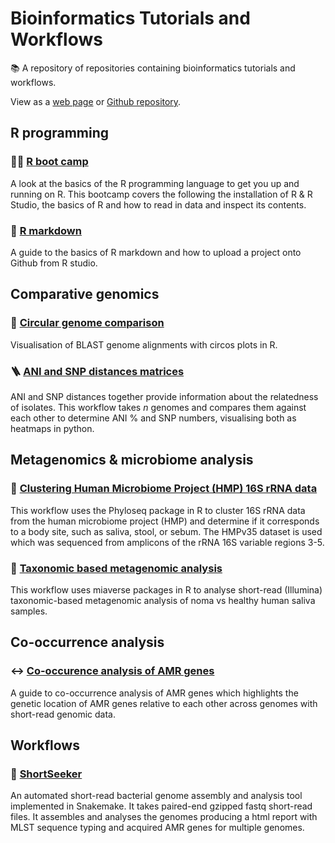 # Bioinformatics Tutorials and Workflows

📚 A repository of repositories containing bioinformatics tutorials and workflows.

View as a [web page](https://rngoodman.github.io/tutorials/) or [Github repository](https://github.com/rngoodman/tutorials).

## R programming

### 🏃‍♂ [R boot camp](https://github.com/rngoodman/R-boot-camp)

A look at the basics of the R programming language to get you up and running on R. This bootcamp covers the following the installation of R & R Studio, the basics of R and how to read in data and inspect its contents.

### 📝 [R markdown](https://github.com/rngoodman/R-Markdown-Basics)

A guide to the basics of R markdown and how to upload a project onto Github from R studio.

## Comparative genomics

### 🔘 [Circular genome comparison](https://github.com/rngoodman/circular-genome-comparisons)
Visualisation of BLAST genome alignments with circos plots in R.

### 🪜 [ANI and SNP distances matrices](https://github.com/rngoodman/ANI-and-SNP-distances)
ANI and SNP distances together provide information about the relatedness of isolates. This workflow takes *n* genomes and compares them against each other to determine ANI % and SNP numbers, visualising both as heatmaps in python. 

## Metagenomics & microbiome analysis

### 🦠 [Clustering Human Microbiome Project (HMP) 16S rRNA data](https://github.com/rngoodman/clustering-HMP-data)
This workflow uses the Phyloseq package in R to cluster 16S rRNA data from the human microbiome project (HMP) and determine if it corresponds to a body site, such as saliva, stool, or sebum. The HMPv35 dataset is used which was sequenced from amplicons of the rRNA 16S variable regions 3-5.

### 🦠 [Taxonomic based metagenomic analysis](https://rngoodman.github.io/noma-metagenomics/code/Noma_vs_healthy.html)
This workflow uses miaverse packages in R to analyse short-read (Illumina) taxonomic-based metagenomic analysis of noma vs healthy human saliva samples. 

## Co-occurrence analysis

### ↔️ [Co-occurence analysis of AMR genes](https://github.com/rngoodman/co-occurrence-analysis)

A guide to co-occurrence analysis of AMR genes which highlights the genetic location of AMR genes relative to each other across genomes with short-read genomic data. 

## Workflows

### 🧬 [ShortSeeker](https://github.com/rngoodman/ShortSeeker)

An automated short-read bacterial genome assembly and analysis tool implemented in Snakemake. It takes paired-end gzipped fastq short-read files. It assembles and analyses the genomes producing a html report with MLST sequence typing and acquired AMR genes for multiple genomes.






